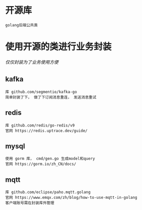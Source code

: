 # 开源库
    golang后端公共类

# 使用开源的类进行业务封装
###### 仅仅封装为了业务使用方便

## kafka
    库 github.com/segmentio/kafka-go
    简单封装了下， 做了下订阅消息重连， 发送消息重试

## redis
    库 github.com/redis/go-redis/v9
    官网 https://redis.uptrace.dev/guide/

## mysql
    使用 gorm 库， cmd/gen.go 生成model和query
    官网 https://gorm.io/zh_CN/docs/

## mqtt
    库 github.com/eclipse/paho.mqtt.golang
    官网 https://www.emqx.com/zh/blog/how-to-use-mqtt-in-golang
    客户端账号需在封装库外管理


